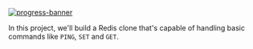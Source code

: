 [![progress-banner](https://backend.codecrafters.io/progress/redis/b8d14014-b3ea-41f3-a04b-69238f3df450)](https://app.codecrafters.io/users/codecrafters-bot?r=2qF)

In this project, we'll build a Redis clone that's capable of handling
basic commands like `PING`, `SET` and `GET`. 